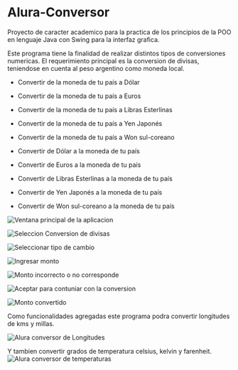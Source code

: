 # Alura-Conversor
Proyecto de caracter academico para la practica de los principios de la POO en lenguaje Java con Swing para la interfaz grafica.

Este programa tiene la finalidad de realizar distintos tipos de conversiones numericas.
El requerimiento principal es la conversion de divisas, teniendose en cuenta al peso argentino como moneda local.

* Convertir de la moneda de tu país a Dólar
 
* Convertir de la moneda de tu país  a Euros
 
* Convertir de la moneda de tu país  a Libras Esterlinas
 
* Convertir de la moneda de tu país  a Yen Japonés
 
* Convertir de la moneda de tu país  a Won sul-coreano
 
* Convertir de Dólar a la moneda de tu país
 
* Convertir de Euros a la moneda de tu país
 
* Convertir de Libras Esterlinas a la moneda de tu país
 
* Convertir de Yen Japonés a la moneda de tu país
 
* Convertir de Won sul-coreano a la moneda de tu país

![Ventana principal de la aplicacion](ConversorAlura/img/AluraMain.jpg)

![Seleccion Conversion de divisas](ConversorAlura/img/AluraCurrency.jpg)

![Seleccionar tipo de cambio](ConversorAlura/img/AluraCurrencyOption.jpg)

![Ingresar monto](ConversorAlura/img/AluraCurrencyAmount.jpg)

![Monto incorrecto o no corresponde](ConversorAlura/img/AluraCurrencyInputError.jpg)

![Aceptar para contuniar con la conversion](ConversorAlura/img/AluraCurrencyConfirm.jpg)

![Monto convertido](ConversorAlura/img/AluraCurrencyResult.jpg)

Como funcionalidades agregadas este programa podra convertir longitudes de kms y millas.

![Alura conversor de Longitudes](ConversorAlura/img/AluraLong.jpg)

Y tambien convertir grados de temperatura celsius, kelvin y farenheit.
![Alura conversor de temperaturas](ConversorAlura/img/AluraTemp.jpg)

